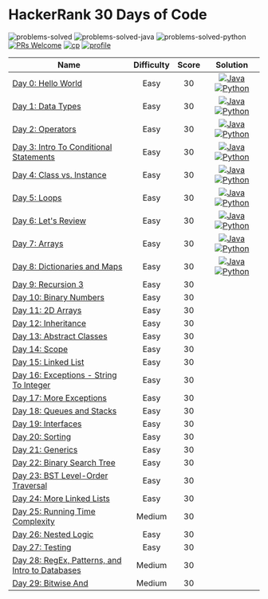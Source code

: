 # HackerRank 30 Days of Code

![problems-solved](https://img.shields.io/badge/Problems%20Solved-0/30-1f425f.svg)
![problems-solved-java](https://img.shields.io/badge/Java-0/30-008000.svg)
![problems-solved-python](https://img.shields.io/badge/Python-0/30-008000.svg)
[![PRs Welcome](https://img.shields.io/badge/PRs-welcome-brightgreen.svg)](CONTRIBUTING.md)
[![cp](https://img.shields.io/badge/also%20see-Competitve%20Programming-1f72ff.svg)](https://github.com/anishLearnsToCode/competitive-programming)
[![profile](https://img.shields.io/badge/also%20see-My%20Hackerrank%20Profile-1f72ff.svg)](https://www.hackerrank.com/anishviewer)

| Name | Difficulty | Score | Solution |
|------|:----------:|:-----:|:--------:|
| [Day 0: Hello World](https://www.hackerrank.com/challenges/30-hello-world) | Easy | 30 | [![Java](https://img.icons8.com/color/40/000000/java-coffee-cup-logo.png)](src/Day0.java) [![Python](https://img.icons8.com/color/35/000000/python.png)](python/day_0.py) |
| [Day 1: Data Types](https://www.hackerrank.com/challenges/30-data-types) | Easy | 30 | [![Java](https://img.icons8.com/color/40/000000/java-coffee-cup-logo.png)](src/Day1.java) [![Python](https://img.icons8.com/color/35/000000/python.png)](python/day_1.py) |
| [Day 2: Operators](https://www.hackerrank.com/challenges/30-operators) | Easy | 30 | [![Java](https://img.icons8.com/color/40/000000/java-coffee-cup-logo.png)](src/Day2.java) [![Python](https://img.icons8.com/color/35/000000/python.png)](python/day_2.py) |
| [Day 3: Intro To Conditional Statements](https://www.hackerrank.com/challenges/30-conditional-statements) | Easy | 30 | [![Java](https://img.icons8.com/color/40/000000/java-coffee-cup-logo.png)](src/Day3.java) [![Python](https://img.icons8.com/color/35/000000/python.png)](python/day_3.py) |
| [Day 4: Class vs. Instance](https://www.hackerrank.com/challenges/30-class-vs-instance) | Easy | 30 | [![Java](https://img.icons8.com/color/40/000000/java-coffee-cup-logo.png)](src/Day4.java) [![Python](https://img.icons8.com/color/35/000000/python.png)](python/day_4.py) |
| [Day 5: Loops](https://www.hackerrank.com/challenges/30-loops) | Easy | 30 | [![Java](https://img.icons8.com/color/40/000000/java-coffee-cup-logo.png)](src/Day5.java) [![Python](https://img.icons8.com/color/35/000000/python.png)](python/day_5.py) |
| [Day 6: Let's Review](https://www.hackerrank.com/challenges/30-review-loop) | Easy | 30 | [![Java](https://img.icons8.com/color/40/000000/java-coffee-cup-logo.png)](src/Day6.java) [![Python](https://img.icons8.com/color/35/000000/python.png)](python/day_6.py) |
| [Day 7: Arrays](https://www.hackerrank.com/challenges/30-arrays) | Easy | 30 | [![Java](https://img.icons8.com/color/40/000000/java-coffee-cup-logo.png)](src/Day7.java) [![Python](https://img.icons8.com/color/35/000000/python.png)](python/day_7.py) |
| [Day 8: Dictionaries and Maps](https://www.hackerrank.com/challenges/30-dictionaries-and-maps) | Easy | 30 | [![Java](https://img.icons8.com/color/40/000000/java-coffee-cup-logo.png)](src/Day8.java) [![Python](https://img.icons8.com/color/35/000000/python.png)](python/day_8.py) |
| [Day 9: Recursion 3](https://www.hackerrank.com/challenges/30-recursion) | Easy | 30 | |
| [Day 10: Binary Numbers](https://www.hackerrank.com/challenges/30-binary-numbers) | Easy | 30 | |
| [Day 11: 2D Arrays](https://www.hackerrank.com/challenges/30-2d-arrays) | Easy | 30 | |
| [Day 12: Inheritance](https://www.hackerrank.com/challenges/30-inheritance) | Easy | 30 | |
| [Day 13: Abstract Classes](https://www.hackerrank.com/challenges/30-abstract-classes) | Easy | 30 | |
| [Day 14: Scope](https://www.hackerrank.com/challenges/30-scope) | Easy | 30 | |
| [Day 15: Linked List](https://www.hackerrank.com/challenges/30-linked-list) | Easy | 30 | |
| [Day 16: Exceptions - String To Integer](https://www.hackerrank.com/challenges/30-exceptions-string-to-integer) | Easy | 30 | |
| [Day 17: More Exceptions](https://www.hackerrank.com/challenges/30-more-exceptions) | Easy | 30 | |
| [Day 18: Queues and Stacks](https://www.hackerrank.com/challenges/30-queues-stacks) | Easy | 30 | |
| [Day 19: Interfaces](https://www.hackerrank.com/challenges/30-interfaces) | Easy | 30 | |
| [Day 20: Sorting](https://www.hackerrank.com/challenges/30-sorting) | Easy | 30 | |
| [Day 21: Generics](https://www.hackerrank.com/challenges/30-generics) | Easy | 30 | |
| [Day 22: Binary Search Tree](https://www.hackerrank.com/challenges/30-binary-search-trees) | Easy | 30 | |
| [Day 23: BST Level-Order Traversal](https://www.hackerrank.com/challenges/30-binary-trees) | Easy | 30 | |
| [Day 24: More Linked Lists](https://www.hackerrank.com/challenges/30-linked-list-deletion) | Easy | 30 | |
| [Day 25: Running Time Complexity](https://www.hackerrank.com/challenges/30-running-time-and-complexity) | Medium | 30 | |
| [Day 26: Nested Logic](https://www.hackerrank.com/challenges/30-nested-logic) | Easy | 30 | |
| [Day 27: Testing](https://www.hackerrank.com/challenges/30-testing) | Easy | 30 | |
| [Day 28: RegEx, Patterns, and Intro to Databases](https://www.hackerrank.com/challenges/30-regex-patterns) | Medium | 30 | |
| [Day 29: Bitwise And](https://www.hackerrank.com/challenges/30-bitwise-and) | Medium | 30 | |
